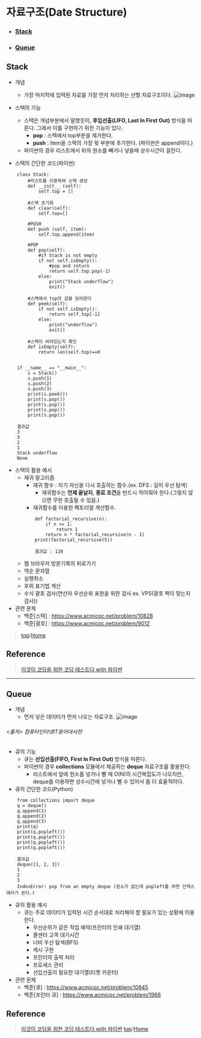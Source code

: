 # 자료구조(Date Structure)
* ### [Stack](https://github.com/JH-TT/CS_Practice/blob/main/Contents/Date_Structure.md#stack-1)
* ### [Queue](https://github.com/JH-TT/CS_Practice/blob/main/Contents/Date_Structure.md#queue-1)
## Stack
* 개념
  * 가장 마지막에 입력된 자료를 가장 먼저 처리하는 선형 자료구조이다.
![image](https://user-images.githubusercontent.com/79801565/125725794-5d1d01ad-7817-4611-bbad-79ceaf816818.png)
* 스택의 기능
  * 스택은 개념부분에서 말했듯이, **후입선출(LIFO, Last In First Out)** 방식을 따른다. 그래서 이를 구현하기 위한 기능이 있다.
    * **pop** : 스택에서 top부분을 제거한다.
    * **push** : item을 스택의 가장 윗 부분에 추가한다. (파이썬은 append이다.)
  * 파이썬의 경우 리스트에서 뒤의 원소를 빼거나 넣을때 상수시간이 걸린다.

* 스택의 간단한 코드(파이썬)

```
    class Stack:
        #리스트를 이용하여 스택 생성
        def __init__ (self):
            self.top = []

        #스택 초기화
        def clear(self):
            self.top=[]

        #PUSH
        def push (self, item):
            self.top.append(item)

        #POP
        def pop(self):
            #if Stack is not empty
            if not self.isEmpty():
                #pop and return 
                return self.top.pop(-1)
            else:
                print("Stack underflow")
                exit()

        #스택에서 top의 값을 읽어온다
        def peek(self):
            if not self.isEmpty():
                return self.top[-1]
            else:
                print("underflow")
                exit()

        #스택이 비어있는지 확인
        def isEmpty(self):
            return len(self.top)==0


    if __name__ == "__main__":
        s = Stack()
        s.push(1)
        s.push(2)
        s.push(3)
        print(s.peek())
        print(s.pop())
        print(s.pop())
        print(s.pop())
        print(s.pop())
        
    결과값
    3
    3
    2
    1
    Stack underflow
    None
```
* 스택의 활용 예시
  * 재귀 알고리즘
    * 재귀 함수 : 자기 자신을 다시 호출하는 함수.(ex. DFS : 깊이 우선 탐색)
      * 재귀함수는 **언제 끝날지**, **종료 조건**을 반드시 적어줘야 한다.(그렇지 않으면 무한 호출될 수 있음.)
    * 재귀함수를 이용한 팩토리얼 계산함수.
    ```
        def factorial_recursive(n):
            if n <= 1:
                return 1
            return n * factorial_recursive(n - 1)
        print(factorial_recursive(5))
        
        결과값 : 120
    ```
  * 웹 브라우저 방문기록의 뒤로가기
  * 역순 문자열
  * 실행취소
  * 후위 표기법 계산
  * 수식 괄호 검사(연산자 우선순위 표현을 위한 검사 ex. VPS(괄호 짝이 맞는지 검사))
* 관련 문제
  * 백준[스택] : https://www.acmicpc.net/problem/10828
  * 백준[괄호] : https://www.acmicpc.net/problem/9012
    
> [top](https://github.com/JH-TT/CS_Practice/blob/main/Contents/Date_Structure.md#%EC%9E%90%EB%A3%8C%EA%B5%AC%EC%A1%B0date-structure)/[Home](https://github.com/JH-TT/CS_Practice#pushpin-cs_practice)
## Reference
> [이것이 코딩을 위한 코딩 테스트다 with 파이썬](https://book.naver.com/bookdb/book_detail.nhn?bid=16439154)
***
## Queue
* 개념
  * 먼저 넣은 데이터가 먼저 나오는 자료구조.
![image](https://user-images.githubusercontent.com/79801565/125732224-ec1522a7-c88c-43ad-a2ca-38f8b97282bb.png)
###### <출처> 컴퓨터인터넷IT용어대사전
* 큐의 기능
  * 큐는 **선입선출(FIFO, First In First Out)** 방식을 따른다.
  * 파이썬의 경우 **collections** 모듈에서 제공하는 **deque** 자료구조를 활용한다.
    * 리스트에서 앞에 원소를 넣거나 뺄 때 O(N)의 시간복잡도가 나오지만, deque를 이용하면 상수시간에 넣거나 뺄 수 있어서 좀 더 효율적이다.
* 큐의 간단한 코드(Python)
```
    from collections import deque
    q = deque()
    q.append(1)
    q.append(2)
    q.append(3)
    print(q)
    print(q.popleft())
    print(q.popleft())
    print(q.popleft())
    print(q.popleft())
    
    결과값
    deque([1, 2, 3])
    1
    2
    3
    IndexError: pop from an empty deque (원소가 없는데 popleft를 하면 인덱스 에러가 뜬다.)
```
* 큐의 활용 예시
  * 큐는 주로 데이터가 입력된 시간 순서대로 처리해야 할 필요가 있는 상황에 이용한다.
    * 우선순위가 같은 작업 예약(프린터의 인쇄 대기열)
    * 콜센터 고객 대기시간
    * 너비 우선 탐색(BFS)
    * 캐시 구현
    * 프린터의 출력 처리
    * 프로세스 관리
    * 선입선출이 필요한 대기열(티켓 카운터)
* 관련 문제
  * 백준[큐] : https://www.acmicpc.net/problem/10845
  * 백준[프린터 큐] : https://www.acmicpc.net/problem/1966
## Reference
> [이것이 코딩을 위한 코딩 테스트다 with 파이썬](https://book.naver.com/bookdb/book_detail.nhn?bid=16439154)
> [top](https://github.com/JH-TT/CS_Practice/blob/main/Contents/Date_Structure.md#%EC%9E%90%EB%A3%8C%EA%B5%AC%EC%A1%B0date-structure)/[Home](https://github.com/JH-TT/CS_Practice#pushpin-cs_practice)

